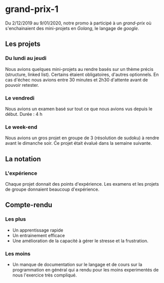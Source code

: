 # grand-prix-1
Du 2/12/2019 au 9/01/2020, notre promo à participé à un *grand-prix* où s'enchainaient des mini-projets en *Golang*, le langage de *google*.
## Les projets
### Du lundi au jeudi
Nous avions quelques mini-projets au rendre basés sur un thème précis (structure, linked list). Certains étaient obligatoires, d'autres optionnels. En cas d'échec nous avions entre 30 minutes et 2h30 d'attente avant de pouvoir retester.
### Le vendredi
Nous avions un examen basé sur tout ce que nous avions vus depuis le début. Durée : 4 h
### Le week-end
Nous avions un gros projet en groupe de 3 (résolution de sudoku) à rendre avant le dimanche soir. Ce projet était évalué dans la semaine suivante.
## La notation
### L'expérience
Chaque projet donnait des points d'expérience. Les examens et les projets de groupe donnaient beaucoup d'expérience.
## Compte-rendu
### Les plus
- Un apprentissage rapide
- Un entrainement efficace
- Une amélioration de la capacité à gérer le stresse et la frustration.
### Les moins
- Un manque de documentation sur le langage et de cours sur la programmation en général qui a rendu pour les moins experimentés de nous l'exercice très compliqué.
